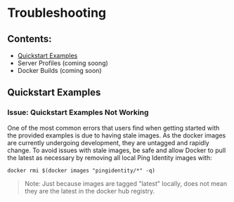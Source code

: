 # Troubleshooting

## Contents:

* [Quickstart Examples](basic_troubleshooting.md#quickstart-examples)
* Server Profiles \(coming soong\)
* Docker Builds \(coming soon\)

## Quickstart Examples

### Issue: Quickstart Examples Not Working

One of the most common errors that users find when getting started with the provided examples is due to having stale images. As the docker images are currently undergoing development, they are untagged and rapidly change. To avoid issues with stale images, be safe and allow Docker to pull the latest as necessary by removing all local Ping Identity images with:

```text
docker rmi $(docker images "pingidentity/*" -q)
```

> Note: Just because images are tagged "latest" locally, does not mean they are the latest in the docker hub registry.

